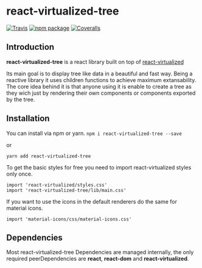 # react-virtualized-tree

[![Travis][build-badge]][build]
[![npm package][npm-badge]][npm]
[![Coveralls][coveralls-badge]][coveralls]

[build-badge]: https://img.shields.io/travis/diogofcunha/react-virtualized-tree/master.png?style=flat-square
[build]: https://travis-ci.org/diogofcunha/react-virtualized-tree

[npm-badge]: https://img.shields.io/npm/v/react-virtualized-tree.png?style=flat-square
[npm]: https://www.npmjs.com/package/react-virtualized-tree

[coveralls-badge]: https://img.shields.io/coveralls/diogofcunha/react-virtualized-tree/master.png?style=flat-square
[coveralls]: https://coveralls.io/github/diogofcunha/react-virtualized-tree

## Introduction
**react-virtualized-tree** is a react library built on top of [react-virtualized](https://bvaughn.github.io/react-virtualized/#/components/List)

Its main goal is to display tree like data in a beautiful and fast way.
Being a reactive library it uses children functions to achieve maximum extansability.
The core idea behind it is that anyone using it is enable to create a tree as they wich just by rendering their own components or components exported by the tree.

## Installation
You can install via npm or yarn.
`npm i react-virtualized-tree --save` 

or

`yarn add react-virtualized-tree`

To get the basic styles for free you need to import react-virtualized styles only once.
```
import 'react-virtualized/styles.css'
import 'react-virtualized-tree/lib/main.css'
```

If you want to use the icons in the default renderers do the same for material icons.

`import 'material-icons/css/material-icons.css'`    

## Dependencies
Most react-virtualized-tree Dependencies are managed internally, the only required peerDependencies are **react**, **react-dom** and **react-virtualized**.
